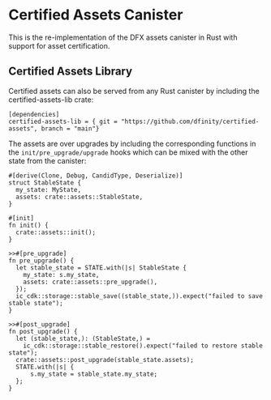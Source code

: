 # Certified Assets Canister

This is the re-implementation of the DFX assets canister in Rust with support for asset certification.

## Certified Assets Library

Certified assets can also be served from any Rust canister by including the certified-assets-lib crate:

```
[dependencies]
certified-assets-lib = { git = "https://github.com/dfinity/certified-assets", branch = "main"}
```

The assets are over upgrades by including the corresponding functions in the `init/pre_upgrade/upgrade`
hooks which can be mixed with the other state from the canister:

```
#[derive(Clone, Debug, CandidType, Deserialize)]
struct StableState {
  my_state: MyState,
  assets: crate::assets::StableState,
}

#[init]
fn init() {
  crate::assets::init();
}

>>#[pre_upgrade]
fn pre_upgrade() {
  let stable_state = STATE.with(|s| StableState {
    my_state: s.my_state,
    assets: crate::assets::pre_upgrade(),
  });
  ic_cdk::storage::stable_save((stable_state,)).expect("failed to save stable state");
}

>>#[post_upgrade]
fn post_upgrade() {
  let (stable_state,): (StableState,) =
    ic_cdk::storage::stable_restore().expect("failed to restore stable state");
  crate::assets::post_upgrade(stable_state.assets);
  STATE.with(|s| {
      s.my_state = stable_state.my_state;
  };
}
```
